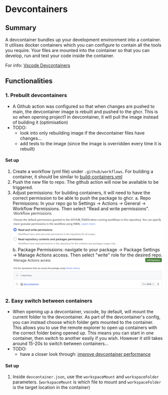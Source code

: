 # Devcontainers

## Summary

A devcontainer bundles up your development environment into a container. It utilises docker containers which you can configure to contain all the tools you require. Your files are mounted into the cointainer so that you can develop, run and test your code inside the container.

For info: [Vscode Devcontainers](https://code.visualstudio.com/docs/devcontainers/containers)

## Functionalities

### 1. Prebuilt devcontainers

- A Github action was configured so that when changes are pushed to main, the devcontainer image is rebuilt and pushed to the ghcr. This is so when opening project1 in devcontainer, it will pull the image instead of building it (optimisation)
- TODO:
  - look into only rebuilding image if the devcontainer files have changes...
  - add tests to the image (since the image is overridden every time it is rebuilt)

#### Set up

1. Create a workflow (yml file) under `.github/workflows`. For building a container, it should be similar to [build-containers.yml](.github/workflows/build-containers.yml)
2. Push the new file to repo. The github action will now be available to be triggered.
3. Adjust permissions: for building containers, it will need to have the correct permission to be able to push the package to ghcr.
   a. Repo Permissions: In your repo go to Settings &#8594; Actions &#8594; General &#8594; Workflow Permissions. Then select "Read and write permissions".
   ![Workflow Permissions Setting](docs/images/repo_workflow_permissions.png)
   b. Package Permissions: navigate to your package &#8594; Package Settings &#8594; Manage Actions access. Then select "write" role for the desired repo.
   ![Manage Actions access](docs/images/manage_actions_access.png)

### 2. Easy switch between containers

- When opening up a devcontainer, vscode, by default, will mount the current folder to the devcontainer. As part of the devcontainer's config, you can instead choose which folder gets mounted to the container. This allows you to use the remote explorer to open up containers with the correct folder being opened up. This means you can start in one container, then switch to another easily if you wish. However it still takes around 15-20s to switch between containers...
- TODO:
  - have a closer look through: [improve devcontainer performance](https://code.visualstudio.com/remote/advancedcontainers/improve-performance)

#### Set up

1. Inside `devcontainer.json`, use the `workspaceMount` and `workspaceFolder` parameters. (`workspaceMount` is which file to mount and `workspaceFolder` is the target location in the container)
